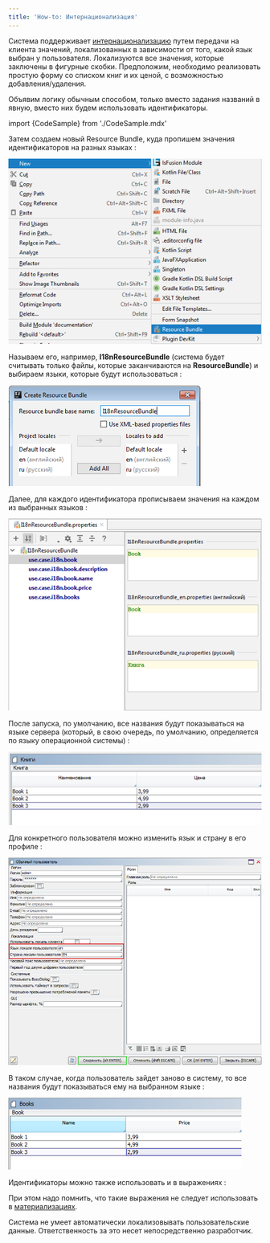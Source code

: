 ```yaml
---
title: 'How-to: Интернационализация'
---
```


Система поддерживает [интернационализацию](Интернационализация.md) путем передачи на клиента значений, локализованных в зависимости от того, какой язык выбран у пользователя. Локализуются все значения, которые заключены в фигурные скобки. Предположим, необходимо реализовать простую форму со списком книг и их ценой, с возможностью добавления/удаления.

Объявим логику обычным способом, только вместо задания названий в явную, вместо них будем использовать идентификаторы.

import {CodeSample} from './CodeSample.mdx'

<CodeSample url="https://ru-documentation.lsfusion.org/sample?file=UseCaseInternationalization&block=sample1"/>

Затем создаем новый Resource Bundle, куда пропишем значения идентификаторов на разных языках :

![](attachments/60555378/60555382.png)

Называем его, например, **I18nResourceBundle** (система будет считывать только файлы, которые заканчиваются на **ResourceBundle**) и выбираем языки, которые будут использоваться :

![](attachments/60555378/60555383.png)

Далее, для каждого идентификатора прописываем значения на каждом из выбранных языков :

![](attachments/60555378/60555384.png)

После запуска, по умолчанию, все названия будут показываться на языке сервера (который, в свою очередь, по умолчанию, определяется по языку операционной системы) :

![](attachments/60555378/60555385.png)

Для конкретного пользователя можно изменить язык и страну в его профиле :

![](attachments/60555378/60555386.png)

В таком случае, когда пользователь зайдет заново в систему, то все названия будут показываться ему на выбранном языке :

![](attachments/60555378/60555387.png)

Идентификаторы можно также использовать и в выражениях :

<CodeSample url="https://ru-documentation.lsfusion.org/sample?file=UseCaseInternationalization&block=sample2"/>

При этом надо помнить, что такие выражения не следует использовать в [материализациях](Материализации.md). 

Система не умеет автоматически локализовывать пользовательские данные. Ответственность за это несет непосредственно разработчик.

